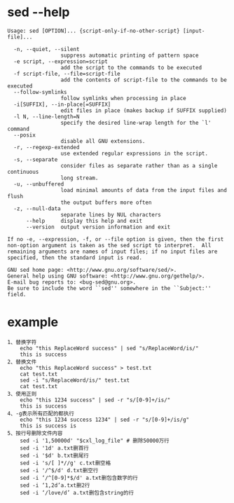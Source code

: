 # sed --help
	Usage: sed [OPTION]... {script-only-if-no-other-script} [input-file]...
	
	  -n, --quiet, --silent
	                 suppress automatic printing of pattern space
	  -e script, --expression=script
	                 add the script to the commands to be executed
	  -f script-file, --file=script-file
	                 add the contents of script-file to the commands to be executed
	  --follow-symlinks
	                 follow symlinks when processing in place
	  -i[SUFFIX], --in-place[=SUFFIX]
	                 edit files in place (makes backup if SUFFIX supplied)
	  -l N, --line-length=N
	                 specify the desired line-wrap length for the `l' command
	  --posix
	                 disable all GNU extensions.
	  -r, --regexp-extended
	                 use extended regular expressions in the script.
	  -s, --separate
	                 consider files as separate rather than as a single continuous
	                 long stream.
	  -u, --unbuffered
	                 load minimal amounts of data from the input files and flush
	                 the output buffers more often
	  -z, --null-data
	                 separate lines by NUL characters
	      --help     display this help and exit
	      --version  output version information and exit
	
	If no -e, --expression, -f, or --file option is given, then the first
	non-option argument is taken as the sed script to interpret.  All
	remaining arguments are names of input files; if no input files are
	specified, then the standard input is read.
	
	GNU sed home page: <http://www.gnu.org/software/sed/>.
	General help using GNU software: <http://www.gnu.org/gethelp/>.
	E-mail bug reports to: <bug-sed@gnu.org>.
	Be sure to include the word ``sed'' somewhere in the ``Subject:'' field.

# example
	1、替换字符
		echo "this ReplaceWord success" | sed "s/ReplaceWord/is/"
		this is success
	2、替换文件
		echo "this ReplaceWord success" > test.txt
		cat test.txt
		sed -i "s/ReplaceWord/is/" test.txt
		cat test.txt
	3、使用正则
		echo "this 1234 success" | sed -r "s/[0-9]+/is/"
		this is success
	4、-g表示所有匹配的都执行
		echo "this 1234 success 1234" | sed -r "s/[0-9]+/is/g"
		this is success is
	5、按行号删除文件内容
		sed -i '1,50000d' "$cxl_log_file" # 删除50000万行
		sed -i '1d' a.txt删首行
		sed -i '$d' b.txt删尾行
		sed -i 's/[ ]*//g' c.txt删空格
		sed -i '/^$/d' d.txt删空行
		sed -i ‘/^[0-9]*$/d' a.txt删包含数字的行
		sed -i ‘1,2d’a.txt删2行
		sed -i ‘/love/d’ a.txt删包含string的行